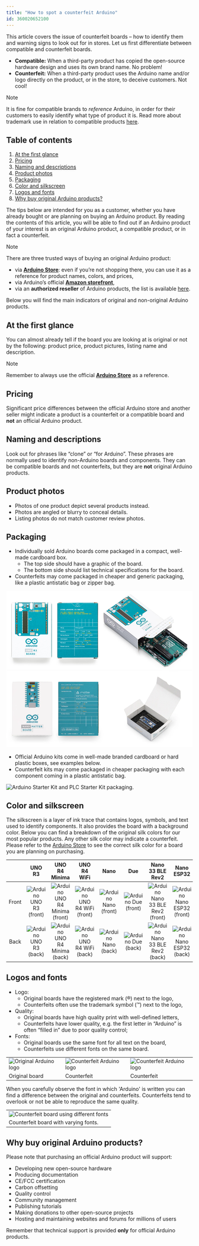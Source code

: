 ```yaml
---
title: "How to spot a counterfeit Arduino"
id: 360020652100
---
```


This article covers the issue of counterfeit boards – how to identify them and warning signs to look out for in stores. Let us first differentiate between compatible and counterfeit boards.

* **Compatible:** When a third-party product has copied the open-source hardware design and uses its own brand name. No problem!
* **Counterfeit:** When a third-party product uses the Arduino name and/or logo directly on the product, or in the store, to deceive customers. Not cool!

> [!NOTE]
> It is fine for compatible brands to *reference* Arduino, in order for their customers to easily identify what type of product it is. Read more about trademark use in relation to compatible products [here](https://support.arduino.cc/hc/en-us/articles/4677964202908-Trademark-guide-for-compatible-products?_gl=1*eqme6q*_up*MQ..*_ga*MTk3NzU3MjcxOC4xNzQyOTc3ODcx*_ga_NEXN8H46L5*MTc0Mjk3Nzg3MS4xLjEuMTc0Mjk3Nzg3Ny4wLjAuODM4OTIxNDg2).

## Table of contents
1. [At the first glance](#at-the-first-glance)
2. [Pricing](#pricing)
3. [Naming and descriptions](#naming-and-descriptions)
4. [Product photos](#product-photos)
5. [Packaging](#packaging)
6. [Color and silkscreen](#color-and-silkscreen)
7. [Logos and fonts](#logos-and-fonts)
8. [Why buy original Arduino products?](#why-buy-original-arduino-products)

The tips below are intended for you as a customer, whether you have already bought or are planning on buying an Arduino product. By reading the contents of this article, you will be able to find out if an Arduino product of your interest is an original Arduino product, a compatible product, or in fact a counterfeit.

> [!NOTE]
> There are three trusted ways of buying an original Arduino product:
* via **[Arduino Store](https://store.arduino.cc/)**: even if you’re not shopping there, you can use it as a reference for product names, colors, and prices,
* via Arduino’s official **[Amazon storefront](https://www.amazon.com/stores/Arduino/page/E4CD2702-3533-4B57-8BE2-6786AA74DC08?ref_=ast_bln&store_ref=bl_ast_dp_brandLogo_sto)**,
* via an **authorized reseller** of Arduino products, the list is available [here](https://store.arduino.cc/pages/distributors?srsltid=AfmBOoqsTcAm6WJViIrV49PnUJcVt3zQ2cxOoA8UbE0c_B-e4VhKmleN).

Below you will find the main indicators of original and non-original Arduino products. 

## At the first glance

You can almost already tell if the board you are looking at is original or not by the following: product price, product pictures, listing name and description.

> [!NOTE]
> Remember to always use the official **[Arduino Store](https://store.arduino.cc/)** as a reference.

## Pricing

Significant price differences between the official Arduino store and another seller might indicate a product is a counterfeit or a compatible board and **not** an official Arduino product.

## Naming and descriptions

Look out for phrases like “clone” or “for Arduino”. These phrases are normally used to identify non-Arduino boards and components. They can be compatible boards and not counterfeits, but they are **not** original Arduino products.

## Product photos

* Photos of one product depict several products instead.
* Photos are angled or blurry to conceal details.
* Listing photos do not match customer review photos.

## Packaging

* Individually sold Arduino boards come packaged in a compact, well-made cardboard box.
    * The top side should have a graphic of the board.
    * The bottom side should list technical specifications for the board.
* Counterfeits may come packaged in cheaper and generic packaging, like a plastic antistatic bag or zipper bag.

![Arduino UNO R3 box in three different angles.](img/counterfeit/uno-r3-box-in-three-angles.png)
![Arduino Nano Matter box in three different angles.](img/counterfeit/nano-matter-box-in-three-angles.png)

* Official Arduino kits come in well-made branded cardboard or hard plastic boxes, see examples below.
* Counterfeit kits may come packaged in cheaper packaging with each component coming in a plastic antistatic bag. 

![Arduino Starter Kit and PLC Starter Kit packaging.](/img/counterfeit/kits-boxes.png)

## Color and silkscreen

The silkscreen is a layer of ink trace that contains logos, symbols, and text used to identify components. It also provides the board with a background color. Below you can find a breakdown of the original silk colors for our most popular products. Any other silk color may indicate a counterfeit. Please refer to the [Arduino Store](https://store.arduino.cc/) to see the correct silk color for a board you are planning on purchasing.

|  | UNO R3 | UNO R4 Minima | UNO R4 WiFi | Nano | Due | Nano 33 BLE Rev2 | Nano ESP32 | Pro products |
| :---: | :---: | :---: | :---: | :---: | :---: | :---: | :---: | :---: |
| Front | ![Arduino UNO R3 (front)](/img/counterfeit/A000066_front.03.jpg) | ![Arduino UNO R4 Minima (front)](/img/counterfeit/ABX00080_03.front.jpg) | ![Arduino UNO R4 WiFi (front)](/img/counterfeit/ABX00087_03.front.jpg) | ![Arduino Nano (front)](/img/counterfeit/A000005_03.front.jpg) | ![Arduino Due (front)](/img/counterfeit/A000062_front.jpg) | ![Arduino Nano 33 BLE Rev2 (front)](/img/counterfeit/ABX00069_03.front.jpg) | ![Arduino Nano ESP32 (front)](/img/counterfeit/ABX00092_03.front.jpg) | ![Arduino Portenta C33 (front)](/img/counterfeit/ABX00074_03.front.jpg) |
| Back | ![Arduino UNO R3 (back)](/img/counterfeit/A000066_back.04.jpg) | ![Arduino UNO R4 Minima (back)](/img/counterfeit/ABX00080_04.back.jpg) | ![Arduino UNO R4 WiFi (back)](/img/counterfeit/ABX00087_04.back.jpg) | ![Arduino Nano (back)](/img/counterfeit/A000005_04.back.jpg) | ![Arduino Due (back)](/img/counterfeit/A000062_back.jpg) | ![Arduino Nano 33 BLE Rev2 (back)](/img/counterfeit/ABX00069_04.back.jpg) | ![Arduino Nano ESP32 (back)](/img/counterfeit/ABX00092_04.back.jpg) | ![Arduino Portenta C33 (front)](/img/counterfeit/ABX00074_04.back.jpg) |

## Logos and fonts

* Logo: 
    * Original boards have the registered mark (®) next to the logo,
    * Counterfeits often use the trademark symbol (™) next to the logo,
* Quality: 
    * Original boards have high quality print with well-defined letters, 
    * Counterfeits have lower quality, e.g. the first letter in “Arduino” is often “filled in” due to poor quality control;
* Fonts:
    * Original boards use the same font for all text on the board,
    * Counterfeits use different fonts on the same board.


<table class="img-captions">
  <tr>
    <td><img src="https://content.arduino.cc/assets/Logo_Ok.jpg" alt="Original Arduino logo"></td>
    <td><img src="https://content.arduino.cc/assets/Logo_Fake.jpg" alt="Counterfeit Arduino logo"></td>
    <td><img src="https://content.arduino.cc/assets/Logo_Fake_2.jpg" alt="Counterfeit Arduino logo"></td>
  </tr>
  <tr>
    <td>Original board</td>
    <td>Counterfeit</td>
    <td>Counterfeit</td>
  </tr>
</table>

When you carefully observe the font in which 'Arduino' is written you can find a difference between the original and counterfeits. Counterfeits tend to overlook or not be able to reproduce the same quality.

<table class="img-captions">
  <tr>
    <td><img src="https://content.arduino.cc/assets/fake_fonts.jpg" alt="Counterfeit board using different fonts"></td>
  </tr>
  <tr>
    <td>Counterfeit board with varying fonts.</td>
  </tr>
</table>

## Why buy original Arduino products?

Please note that purchasing an official Arduino product will support:

* Developing new open-source hardware
* Producing documentation
* CE/FCC certification
* Carbon offsetting
* Quality control
* Community management
* Publishing tutorials
* Making donations to other open-source projects
* Hosting and maintaining websites and forums for millions of users

Remember that technical support is provided **only** for official Arduino products.